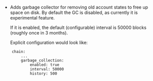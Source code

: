 * Adds garbage collector for removing old account states to free up space on disk.
  By default the GC is disabled, as currently it is experimental feature.

  If it is enabled, the default (configurable) interval is 50000 blocks (roughly once in 3 months).

  Explicit configuration would look like:

```
    chain:
        ...
        garbage_collection:
            enabled: true
            interval: 50000
            history: 500
```
